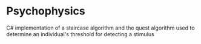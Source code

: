 # Psychophysics
C# implementation of a staircase algorithm and the quest algorithm used to determine an individual's threshold for detecting a stimulus
